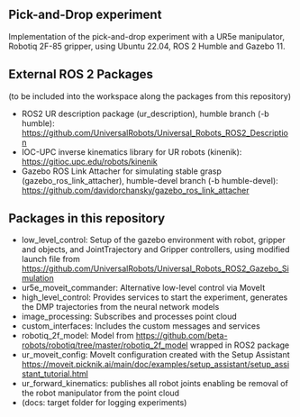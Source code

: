## Pick-and-Drop experiment
Implementation of the pick-and-drop experiment with a UR5e manipulator, Robotiq 2F-85 gripper, using Ubuntu 22.04, ROS 2 Humble and Gazebo 11.

## External ROS 2 Packages
(to be included into the workspace along the packages from this repository)
- ROS2 UR description package (ur_description), humble branch (-b humble): https://github.com/UniversalRobots/Universal_Robots_ROS2_Description
- IOC-UPC inverse kinematics library for UR robots (kinenik): https://gitioc.upc.edu/robots/kinenik
- Gazebo ROS Link Attacher for simulating stable grasp (gazebo_ros_link_attacher), humble-devel branch (-b humble-devel): https://github.com/davidorchansky/gazebo_ros_link_attacher

## Packages in this repository
- low_level_control: Setup of the gazebo environment with robot, gripper and objects, and JointTrajectory and Gripper controllers, using modified launch file from https://github.com/UniversalRobots/Universal_Robots_ROS2_Gazebo_Simulation
- ur5e_moveit_commander: Alternative low-level control via MoveIt
- high_level_control: Provides services to start the experiment, generates the DMP trajectories from the neural network models
- image_processing: Subscribes and processes point cloud
- custom_interfaces: Includes the custom messages and services
- robotiq_2f_model: Model from https://github.com/beta-robots/robotiq/tree/master/robotiq_2f_model wrapped in ROS2 package
- ur_moveit_config: MoveIt configuration created with the Setup Assistant https://moveit.picknik.ai/main/doc/examples/setup_assistant/setup_assistant_tutorial.html
- ur_forward_kinematics: publishes all robot joints enabling be removal of the robot manipulator from the point cloud
- (docs: target folder for logging experiments)
